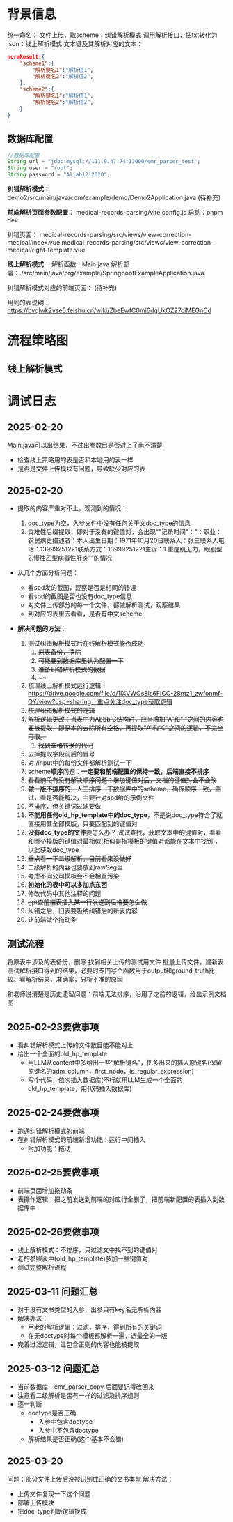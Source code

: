 # 背景信息
统一命名：
文件上传，取scheme：纠错解析模式
调用解析接口，把txt转化为json：线上解析模式
文本键及其解析对应的文本：
```json
normResult:{
    "scheme1":{
        "解析键名1":"解析值1",
        "解析键名2":"解析值2",
    },
    "scheme2":{
        "解析键名1":"解析值1",
        "解析键名2":"解析值2",
    }
}
```
## 数据库配置
```java
//数据库配置
String url = "jdbc:mysql://111.9.47.74:13000/emr_parser_test";
String user = "root";
String password = "Aliab12!2020";
```


**纠错解析模式**：
demo2/src/main/java/com/example/demo/Demo2Application.java
(待补充)

**前端解析页面参数配置**：
medical-records-parsing/vite.config.js
启动：pnpm dev

纠错页面：
medical-records-parsing/src/views/view-correction-medical/index.vue
medical-records-parsing/src/views/view-correction-medical/right-template.vue


**线上解析模式**：
解析函数：Main.java
解析部署：./src/main/java/org/example/SpringbootExampleApplication.java

纠错解析模式对应的前端页面：
(待补充)

用到的表说明：
https://bvqlwk2vse5.feishu.cn/wiki/ZbeEwfC0mi6dgUkOZ27ciMEGnCd


# 流程策略图
## 线上解析模式





# 调试日志

## 2025-02-20 
Main.java可以出结果，不过出参数目是否对上了尚不清楚

- 检查线上策略用的表是否和本地用的表一样
- 是否是文件上传模块有问题，导致缺少对应的表

## 2025-02-20 
- 提取的内容严重对不上，观测到的情况：
    1. doc_type为空，入参文件中没有任何关于文doc_type的信息
    2. 灾难性后缀提取，即对于没有的键值对，会出现“"记录时间"："：职业：农民病史描述者：本人出生日期：1971年10月20日联系人：张三联系人电话：13999251221联系方式：13999251221主诉：1.重症肌无力，眼肌型2.慢性乙型病毒性肝炎"”的情况

- 从几个方面分析问题：
    - 看spd发的截图，观察是否是相同的错误
    - 看spd的截图是否也没有doc_type信息
    - 对文件上传部分的每一个文件，都做解析测试，观察结果
    - 到对应的表里去看看，是否有中文scheme

- **解决问题的方法**：
    1. ~~测试纠错解析模式后在线解析模式能否成功~~
       1. ~~原表备份，清除~~
       2. ~~可能要到数据库里认为配置一下~~
       3. ~~准备纠错解析模式的数据~~
       4. ~~
    2. 梳理线上解析模式运行逻辑：https://drive.google.com/file/d/1IXVWOs8ls6FICC-28ntz1_zwfonmf-QY/view?usp=sharing，重点关注doc_type获取逻辑
    3. ~~梳理纠错解析模式的逻辑~~
    4. ~~解析逻辑更改：当表中为Abbb C结构时，应当增加“A”和“ ”之间的内容也要被提取，即原本的去除所有空格，再提取“A”和“C”之间的逻辑，不完全可取。~~
       1. ~~找到空格转换的代码~~
    5. 去掉提取字段前后的冒号
    6. 对./input中的每份文件都解析测试一下
    <!-- 8. 数据库 scheme部分，单增一列，放scheme对应的doc_type，后续解析根据doc_type取scheme直接用这个逻辑 -->
    7. scheme**顺序**问题：**一定要和前端配置的保持一致，后端直接不排序**
    8.  ~~看看前段有没有解决顺序问题：增加键值对后，文档的键值对会不会改~~
    9.  ~~**做一版不排序的**，人工排序一下数据库中的scheme，确保顺序一致，测试，看是否能解决，主要针对spd给的示例文件~~
    10. 不排序，但关键词过滤要做
    11. **不能用任何old_hp_template中的doc_type**，不是说doc_type符合了就直接用其全部模版，只要匹配到的键值对
    12. **没有doc_type的文件**要怎么办？
        试试查找，获取文本中的键值对，看看和哪个模版的键值对最相似(相似是指模板的键值对都能在文本中找到)，以此获取doc_type
    13. ~~重点看一下二级解析，目前看来没做好~~
    14. 二级解析的内容也要放到rawSeg里
    15. 考虑不同公司模板会不会相互污染
    16. **初始化的表中可以多加点东西**
    17. 修改代码中其他注释的问题
    18. ~~gpt查前端表插入某一行发送到后端要怎么做~~
    19. 纠错之后，旧表要吸纳纠错后的新表内容
    20. ~~让前端做个拖动条~~

## 测试流程
将原表中涉及的表备份，删除
找到相关上传的测试用文件
批量上传文件，建新表
测试解析接口得到的结果，必要时专门写个函数用于output和ground_truth比较。看解析结果，准确率，分析不准的原因

和老师说清楚是历史遗留问题：前端无法排序，沿用了之前的逻辑，给出示例文档图


## 2025-02-23要做事项
- 看纠错解析模式上传的文件数目能不能对上
- 给出一个全面的old_hp_template
  - 用LLM从content中多给出一些“解析键名”，把多出来的插入原键名(保留原键名的adm_column，first_node，is_regular_expression)
  - 写个代码，依次插入数据库(不行就用LLM生成一个全面的old_hp_template，用代码插入数据库)

## 2025-02-24要做事项
- 跑通纠错解析模式的前端
- 在纠错解析模式的前端新增功能：运行中间插入
  - 附加功能：拖动

## 2025-02-25要做事项
- 前端页面增加拖动条
- 表操作逻辑：把之前发送到前端的对应行全删了，把前端新配置的表插入到数据库中

## 2025-02-26要做事项
- 线上解析模式：不排序，只过滤文中找不到的键值对
- 老的参照表中(old_hp_template)多加一些键值对
- 测试完整解析流程

## 2025-03-11 问题汇总
- 对于没有文书类型的入参，出参只有key名无解析内容
- 解决办法：
  - 用老的解析逻辑：过滤，排序，得到所有的关键词
  - 在无doctype时每个模板都解析一遍，选最全的一版
- 完善过滤逻辑，让包含正则的内容也能被提取

## 2025-03-12 问题汇总
- 当前数据库：emr_parser_copy 后面要记得改回来
- 注意看二级解析是否有一样的过滤及排序规则
- 逐一判断
  - doctype是否正确
    - 入参中包含doctype
    - 入参中不包含doctype
  - 解析结果是否正确(这个基本不会错)

## 2025-03-20 
问题：部分文件上传后没被识别成正确的文书类型
解决方法：
- 上传文件复现一下这个问题
- 部署上传模块
- 把doc_type判断逻辑换成


